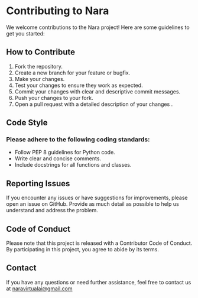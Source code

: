 # Contributing to Nara
We welcome contributions to the Nara project! Here are some guidelines to get you started:

## How to Contribute
1. Fork the repository.
2. Create a new branch for your feature or bugfix.
3. Make your changes.
4. Test your changes to ensure they work as expected.
5. Commit your changes with clear and descriptive commit messages.
6. Push your changes to your fork.
7. Open a pull request with a detailed description of your changes
.
## Code Style
### Please adhere to the following coding standards:

- Follow PEP 8 guidelines for Python code.
- Write clear and concise comments.
- Include docstrings for all functions and classes.
## Reporting Issues
If you encounter any issues or have suggestions for improvements, please open an issue on GitHub. Provide as much detail as possible to help us understand and address the problem.

## Code of Conduct
Please note that this project is released with a Contributor Code of Conduct. By participating in this project, you agree to abide by its terms.

## Contact
If you have any questions or need further assistance, feel free to contact us at naravirtualai@gmail.com